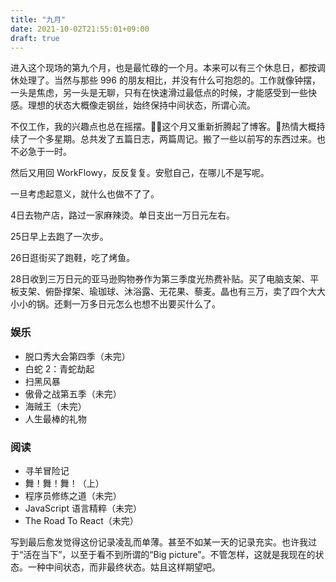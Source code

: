 ```yaml
---
title: "九月"
date: 2021-10-02T21:55:01+09:00
draft: true
---
```

进入这个现场的第九个月，也是最忙碌的一个月。本来可以有三个休息日，都按调休处理了。当然与那些 996 的朋友相比，并没有什么可抱怨的。工作就像钟摆，一头是焦虑，另一头是无聊，只有在快速滑过最低点的时候，才能感受到一些快感。理想的状态大概像走钢丝，始终保持中间状态，所谓心流。

不仅工作，我的兴趣点也总在摇摆。这个月又重新折腾起了博客。热情大概持续了一个多星期。总共发了五篇日志，两篇周记。搬了一些以前写的东西过来。也不必急于一时。

然后又用回 WorkFlowy，反反复复。安慰自己，在哪儿不是写呢。

一旦考虑起意义，就什么也做不了了。

4日去物产店，路过一家麻辣烫。单日支出一万日元左右。

25日早上去跑了一次步。

26日逛街买了跑鞋，吃了烤鱼。

28日收到三万日元的亚马逊购物券作为第三季度光热费补贴。买了电脑支架、平板支架、俯卧撑架、瑜珈球、沐浴露、无花果、藜麦。晶也有三万，卖了四个大大小小的锅。还剩一万多日元怎么也想不出要买什么了。

### 娱乐
- 脱口秀大会第四季（未完）
- 白蛇 2：青蛇劫起
- 扫黑风暴
- 傲骨之战第五季（未完）
- 海贼王（未完）
- 人生最棒的礼物

### 阅读
- 寻羊冒险记
- 舞！舞！舞！（上）
- 程序员修练之道（未完）
- JavaScript 语言精粹（未完）
- The Road To React（未完）

写到最后愈发觉得这份记录凌乱而单薄。甚至不如某一天的记录充实。也许我过于“活在当下”，以至于看不到所谓的“Big picture”。不管怎样，这就是我现在的状态。一种中间状态，而非最终状态。姑且这样期望吧。
